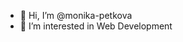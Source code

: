 - 👋 Hi, I’m @monika-petkova
- 👀 I’m interested in Web Development

<!---
monika-petkova/monika-petkova is a ✨ special ✨ repository because its `README.md` (this file) appears on your GitHub profile.
You can click the Preview link to take a look at your changes.
--->
